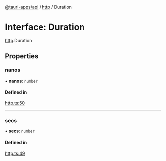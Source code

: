 [@tauri-apps/api](../README.md) / [http](../modules/http.md) / Duration

# Interface: Duration

[http](../modules/http.md).Duration

## Properties

### nanos

• **nanos**: `number`

#### Defined in

[http.ts:50](https://github.com/tauri-apps/tauri/blob/787ea09/tooling/api/src/http.ts#L50)

___

### secs

• **secs**: `number`

#### Defined in

[http.ts:49](https://github.com/tauri-apps/tauri/blob/787ea09/tooling/api/src/http.ts#L49)
